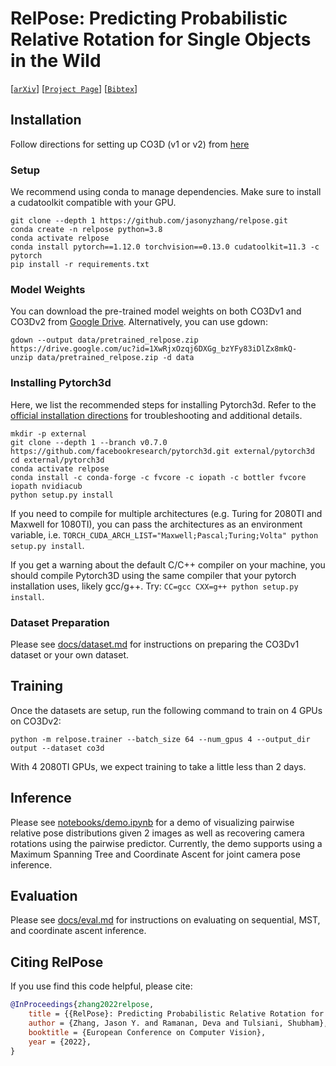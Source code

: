 # RelPose: Predicting Probabilistic Relative Rotation for Single Objects in the Wild

[[`arXiv`](https://arxiv.org/abs/2208.05963)]
[[`Project Page`](https://jasonyzhang.com/relpose/)]
[[`Bibtex`](#CitingRelPose)]

## Installation

Follow directions for setting up CO3D (v1 or v2) from [here](dataset.md)

### Setup
We recommend using conda to manage dependencies. Make sure to install a cudatoolkit
compatible with your GPU.
```
git clone --depth 1 https://github.com/jasonyzhang/relpose.git
conda create -n relpose python=3.8
conda activate relpose
conda install pytorch==1.12.0 torchvision==0.13.0 cudatoolkit=11.3 -c pytorch
pip install -r requirements.txt
```

### Model Weights

You can download the pre-trained model weights on both CO3Dv1 and CO3Dv2 from
[Google Drive](https://drive.google.com/file/d/1XwRjxOzqj6DXGg_bzYFy83iDlZx8mkQ-/view?usp=share_link).
Alternatively, you can use gdown:
```
gdown --output data/pretrained_relpose.zip https://drive.google.com/uc?id=1XwRjxOzqj6DXGg_bzYFy83iDlZx8mkQ-
unzip data/pretrained_relpose.zip -d data
```

### Installing Pytorch3d

Here, we list the recommended steps for installing Pytorch3d. Refer to the 
[official installation directions](https://github.com/facebookresearch/pytorch3d/blob/master/INSTALL.md)
for troubleshooting and additional details.

```
mkdir -p external
git clone --depth 1 --branch v0.7.0 https://github.com/facebookresearch/pytorch3d.git external/pytorch3d
cd external/pytorch3d
conda activate relpose
conda install -c conda-forge -c fvcore -c iopath -c bottler fvcore iopath nvidiacub
python setup.py install
```

If you need to compile for multiple architectures (e.g. Turing for 2080TI and Maxwell
for 1080TI), you can pass the architectures as an environment variable, i.e. 
`TORCH_CUDA_ARCH_LIST="Maxwell;Pascal;Turing;Volta" python setup.py install`.

If you get a warning about the default C/C++ compiler on your machine, you should
compile Pytorch3D using the same compiler that your pytorch installation uses, likely
gcc/g++. Try: `CC=gcc CXX=g++ python setup.py install`.


### Dataset Preparation

Please see [docs/dataset.md](docs/dataset.md) for instructions on preparing the CO3Dv1 dataset or your own dataset.

## Training

Once the datasets are setup, run the following command to train on 4 GPUs on CO3Dv2:
```
python -m relpose.trainer --batch_size 64 --num_gpus 4 --output_dir output --dataset co3d
```

With 4 2080TI GPUs, we expect training to take a little less than 2 days.

## Inference

Please see [notebooks/demo.ipynb](notebooks/demo.ipynb) for a demo of visualizing
pairwise relative pose distributions given 2 images as well as recovering camera
rotations using the pairwise predictor. Currently, the demo supports using a Maximum
Spanning Tree and Coordinate Ascent for joint camera pose inference.

## Evaluation

Please see [docs/eval.md](docs/eval.md) for instructions on evaluating on sequential,
MST, and coordinate ascent inference.

## <a name="CitingRelPose"></a>Citing RelPose

If you use find this code helpful, please cite:

```BibTeX
@InProceedings{zhang2022relpose,
    title = {{RelPose}: Predicting Probabilistic Relative Rotation for Single Objects in the Wild},
    author = {Zhang, Jason Y. and Ramanan, Deva and Tulsiani, Shubham},
    booktitle = {European Conference on Computer Vision},
    year = {2022},
}
```